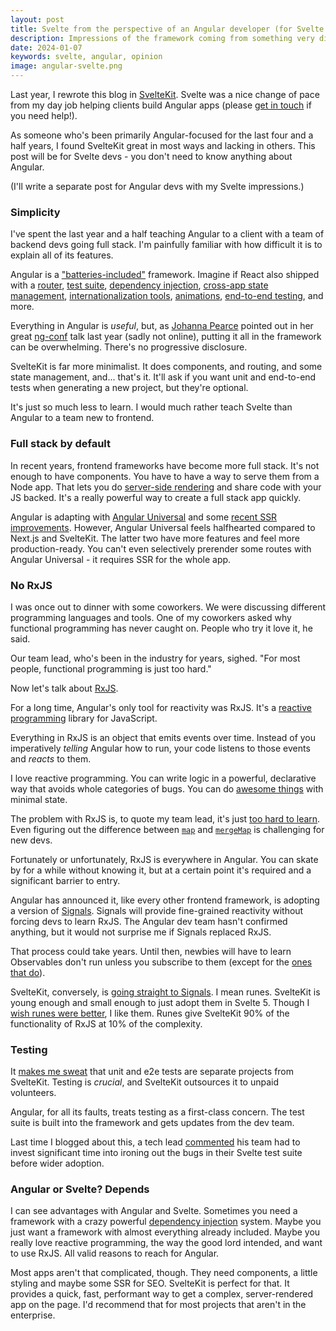 ```yaml
---
layout: post
title: Svelte from the perspective of an Angular developer (for Svelte devs)
description: Impressions of the framework coming from something very different.
date: 2024-01-07
keywords: svelte, angular, opinion
image: angular-svelte.png
---
```


<script lang="ts">
  import { base } from '$app/paths';
</script>

Last year, I rewrote this blog in [SvelteKit](https://kit.svelte.dev). Svelte was a nice change of pace from my day job helping clients build Angular apps (please [get in touch](https://www.bitovi.com/services/frontend-development-consulting) if you need help!).

As someone who's been primarily Angular-focused for the last four and a half years, I found SvelteKit great in most ways and lacking in others. This post will be for Svelte devs - you don't need to know anything about Angular.

(I'll write a separate post for Angular devs with my Svelte impressions.)

### Simplicity

I've spent the last year and a half teaching Angular to a client with a team of backend devs going full stack. I'm painfully familiar with how difficult it is to explain all of its features.

Angular is a ["batteries-included"](https://en.wikipedia.org/wiki/Batteries_Included#:~:text=Motto%20of%20the%20Python%20programming,parts%20required%20for%20full%20usability) framework. Imagine if React also shipped with a [router](https://angular.io/api/router/Router), [test suite](https://angular.io/guide/testing), [dependency injection](https://angular.io/guide/dependency-injection), [cross-app state management](https://angular.io/guide/architecture-services), [internationalization tools](https://angular.io/guide/i18n-overview), [animations](https://angular.io/guide/animations), [end-to-end testing](https://blog.angular.io/the-state-of-end-to-end-testing-with-angular-d175f751cb9c), and more.

Everything in Angular is _useful_, but, as [Johanna Pearce](https://toot.cat/@johanna) pointed out in her great [ng-conf](https://ng-conf.org) talk last year (sadly not online), putting it all in the framework can be overwhelming. There's no progressive disclosure.

SvelteKit is far more minimalist. It does components, and routing, and some state management, and... that's it. It'll ask if you want unit and end-to-end tests when generating a new project, but they're optional.

It's just so much less to learn. I would much rather teach Svelte than Angular to a team new to frontend.

### Full stack by default

In recent years, frontend frameworks have become more full stack. It's not enough to have components. You have to have a way to serve them from a Node app. That lets you do [server-side rendering](https://www.reddit.com/r/Frontend/comments/vjok9v/what_is_server_side_rendering/) and share code with your JS backed. It's a really powerful way to create a full stack app quickly.

Angular is adapting with [Angular Universal](https://github.com/angular/universal) and some [recent SSR improvements](https://blog.angular.io/introducing-angular-v17-4d7033312e4b). However, Angular Universal feels halfhearted compared to Next.js and SvelteKit. The latter two have more features and feel more production-ready. You can't even selectively prerender some routes with Angular Universal - it requires SSR for the whole app.

### No RxJS

I was once out to dinner with some coworkers. We were discussing different programming languages and tools. One of my coworkers asked why functional programming has never caught on. People who try it love it, he said.

Our team lead, who's been in the industry for years, sighed. "For most people, functional programming is just too hard."

Now let's talk about [RxJS](https://rxjs.dev).

For a long time, Angular's only tool for reactivity was RxJS. It's a [reactive programming](https://en.wikipedia.org/wiki/Reactive_programming) library for JavaScript.

Everything in RxJS is an object that emits events over time. Instead of you imperatively _telling_ Angular how to run, your code listens to those events and _reacts_ to them.

I love reactive programming. You can write logic in a powerful, declarative way that avoids whole categories of bugs. You can do [awesome things]({base}/blog/angular-reactive-forms-rental-rates-servicecore) with minimal state.

The problem with RxJS is, to quote my team lead, it's just [too hard to learn]({base}/blog/rxjs-land-of-paradoxes). Even figuring out the difference between [`map`](https://rxjs.dev/api/operators/map) and [`mergeMap`](https://rxjs.dev/api/operators/mergeMap) is challenging for new devs.

Fortunately or unfortunately, RxJS is everywhere in Angular. You can skate by for a while without knowing it, but at a certain point it's required and a significant barrier to entry.

Angular has announced it, like every other frontend framework, is adopting a version of [Signals](https://angular.io/guide/signals). Signals will provide fine-grained reactivity without forcing devs to learn RxJS. The Angular dev team hasn't confirmed anything, but it would not surprise me if Signals replaced RxJS.

That process could take years. Until then, newbies will have to learn Observables don't run unless you subscribe to them (except for the [ones that do](https://www.decodedfrontend.io/hot-vs-cold-observable-in-rxjs/#:~:text=When%20the%20data%20source%20is,when%20we%20subscribe%20to%20them.)).

SvelteKit, conversely, is [going straight to Signals](https://svelte.dev/blog/runes). I mean runes. SvelteKit is young enough and small enough to just adopt them in Svelte 5. Though I [wish runes were better]({base}/blog/svelte-5-runes-impressions), I like them. Runes give SvelteKit 90% of the functionality of RxJS at 10% of the complexity.

### Testing

It [makes me sweat]({base}/blog/testing-in-sveltekit) that unit and e2e tests are separate projects from SvelteKit. Testing is _crucial_, and SvelteKit outsources it to unpaid volunteers.

Angular, for all its faults, treats testing as a first-class concern. The test suite is built into the framework and gets updates from the dev team.

Last time I blogged about this, a tech lead [commented](https://hachyderm.io/@kn/111301829286345500) his team had to invest significant time into ironing out the bugs in their Svelte test suite before wider adoption.

### Angular or Svelte? Depends

I can see advantages with Angular and Svelte. Sometimes you need a framework with a crazy powerful [dependency injection](https://angular.io/guide/dependency-injection) system. Maybe you just want a framework with almost everything already included. Maybe you really love reactive programming, the way the good lord intended, and want to use RxJS. All valid reasons to reach for Angular.

Most apps aren't that complicated, though. They need components, a little styling and maybe some SSR for SEO. SvelteKit is perfect for that. It provides a quick, fast, performant way to get a complex, server-rendered app on the page. I'd recommend that for most projects that aren't in the enterprise.
